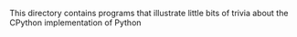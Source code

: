 This directory contains programs that illustrate little bits of trivia about the CPython implementation of Python
